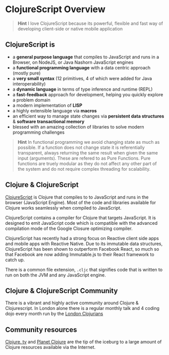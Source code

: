 # ClojureScript Overview 

>**Hint**  I love ClojureScript because its powerful, flexible and fast way of developing client-side or native mobile application

## ClojureScript is

* a **general purpose language** that compiles to JavaScript and runs in a Browser, on NodeJS, or Java Nashorn JavaScript engines
* a **functional programming language** with a data centric approach (mostly pure) 
* a **very small syntax** (12 primitives, 4 of which were added for Java interoperability)
* a **dynamic language** in terms of type inference and runtime (REPL)
* a **fast-feedback** approach for development, helping you quickly explore a problem domain
* a modern implementation of **LISP**
* a highly extensible language via **macros**
* an efficient way to manage state changes via **persistent data structures** & **software transactional memory**
* blessed with an amazing collection of libraries to solve modern programming challenges 

> **Hint** In functional programming we avoid changing state as much as possible.  If a function does not change state it is referentially transparent, always returning the same result when given the same input (arguments).  These are refered to as Pure Functions.  Pure functions are truely modular as they do not affect any other part of the system and do not require complex threading for scalability.


## Clojure & ClojureScript

[ClojureScript](https://github.com/clojure/clojurescript) is Clojure that compiles to to JavaScript and runs in the browser (JavaScript Engine).  Most of the code and libraries available for Clojure works seamlessly when compiled to JavaScript.

ClojureScript contains a compiler for Clojure that targets JavaScript. It is designed to emit JavaScript code which is compatible with the advanced compilation mode of the Google Closure optimizing compiler.

ClojureScript has recently had a strong focus on Reactive client side apps and mobile apps with Reactive Native.  Due to its immutable data structures, ClojureScript has been shown to outperform Facebook React, so much so that Facebook are now adding Immutable.js to their React framework to catch up.

There is a common file extension, `.cljc` that signifies code that is written to run on both the JVM and any JavaScript engine.


## Clojure & ClojureScript Community 

There is a vibrant and highly active community around Clojure & Clojurescript.  In London alone there is a regular monthly talk and 4 coding dojo every month run by the [London Clojurians](http://londonclojurians.org/)

## Community resources

[Clojure. tv](https://www.youtube.com/channel/UCaLlzGqiPE2QRj6sSOawJRg) and [Planet Clojure](http://planet.clojure.in/) are the tip of the iceburg to a large amount of Clojure resources available via the Internet.
